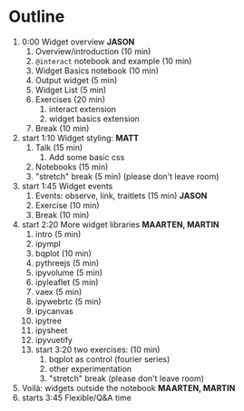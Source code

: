 # Outline

1. 0:00 Widget overview **JASON**
   1. Overview/introduction (10 min)
   2. `@interact` notebook and example (10 min)
   3. Widget Basics notebook (10 min)
   4. Output widget (5 min)
   4. Widget List (5 min)
   4. Exercises (20 min)
      1. interact extension
      2. widget basics extension
   5. Break (10 min)
2. start 1:10 Widget styling: **MATT**
   1. Talk (15 min)
      1. Add some basic css
   2. Notebooks (15 min)
   3. "stretch" break (5 min) (please don't leave room)
3. start 1:45 Widget events
   1. Events: observe, link, traitlets (15 min) **JASON**
   2. Exercise (10 min)
   2. Break (10 min)
4. start 2:20 More widget libraries **MAARTEN, MARTIN**
   1. intro (5 min)
   7. ipympl
   2. bqplot (10 min)
   3. pythreejs (5 min)
   4. ipyvolume (5 min)
   5. ipyleaflet (5 min)
   6. vaex (5 min)
   7. ipywebrtc (5 min)
   7. ipycanvas
   7. ipytree
   7. ipysheet
   7. ipyvuetify
   8. start 3:20 two exercises: (10 min)
      1. bqplot as control (fourier series)
      2. other experimentation
      3. "stretch" break (please don't leave room)
6. Voilà: widgets outside the notebook **MAARTEN, MARTIN**
7. starts 3:45 Flexible/Q&A time
